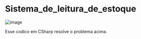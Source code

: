 # Sistema_de_leitura_de_estoque

![image](https://user-images.githubusercontent.com/89705861/189426099-d15f51b2-b73c-4e1f-b2c2-599c1d1d0d2d.png)

Esse codico em CSharp resolve o problema acima.
